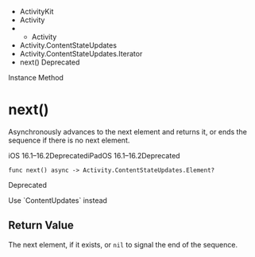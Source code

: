 

- ActivityKit
- Activity
- 
  - Activity
- Activity.ContentStateUpdates
- Activity.ContentStateUpdates.Iterator
-  next() Deprecated

Instance Method

# next()

Asynchronously advances to the next element and returns it, or ends the sequence if there is no next element.

iOS 16.1–16.2DeprecatediPadOS 16.1–16.2Deprecated

``` source
func next() async -> Activity.ContentStateUpdates.Element?
```

Deprecated

Use \`ContentUpdates\` instead

## Return Value

The next element, if it exists, or `nil` to signal the end of the sequence.

